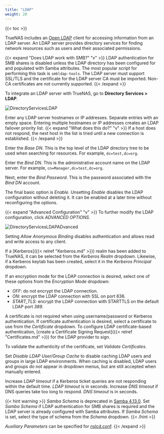 ```yaml
---
title: "LDAP"
weight: 20
---
```


{{< toc >}}

TrueNAS includes an [Open LDAP](https://www.openldap.org/) client for accessing information from an LDAP server. An LDAP server provides directory services for finding network resources such as users and their associated permissions.

{{< expand "Does LDAP work with SMB?" "v" >}}
LDAP authentication for SMB shares is disabled unless the LDAP directory has been configured for and populated with Samba attributes.
The most popular script for performing this task is `smbldap-tools`.
The LDAP server must support SSL/TLS and the certificate for the LDAP server CA must be imported.
Non-CA certificates are not currently supported.
{{< /expand >}}

To integrate an LDAP server with TrueNAS, go to **Directory Services > LDAP**.

![DirectoryServicesLDAP](/images/CORE/12.0/DirectoryServicesLDAP.png "LDAP Options")

Enter any LDAP server hostnames or IP addresses.
Separate entries with an empty space.
Entering multiple hostnames or IP addresses creates an LDAP failover priority list.
{{< expand "What does this do?" "v" >}}
If a host does not respond, the next host in the list is tried until a new connection is established.
{{< /expand >}}

Enter the *Base DN*.
This is the top level of the LDAP directory tree to be used when searching for resources.
For example, `dc=test,dc=org`.

Enter the *Bind DN*.
This is the administrative account name on the LDAP server.
For example, `cn=Manager,dc=test,dc=org`.

Next, enter the *Bind Password*.
This is the password associated with the *Bind DN* account.

The final basic option is *Enable*.
Unsetting *Enable* disables the LDAP configuration without deleting it.
It can be enabled at a later time without reconfiguring the options.

{{< expand "Advanced Configuration" "v" >}}
To further modify the LDAP configuration, click *ADVANCED OPTIONS*.

![DirectoryServicesLDAPADvanced](/images/CORE/12.0/DirectoryServicesLDAPAdvanced.png "LDAP Advanced Options")

Setting *Allow Anonymous Binding* disables authentication and allows read and write access to any client.

If a [Kerberos]({{< relref "Kerberos.md" >}}) realm has been added to TrueNAS, it can be selected from the *Kerberos Realm* dropdown.
Likewise, if a Kerberos keytab has been created, select it in the *Kerberos Principal* dropdown.

If an encryption mode for the LDAP connection is desired, select one of these options from the *Encryption Mode* dropdown:

* *OFF*: do not encrypt the LDAP connection.
* *ON*: encrypt the LDAP connection with SSL on port 636.
* *START_TLS*: encrypt the LDAP connection with STARTTLS on the default LDAP port *389*.

A certificate is not required when using username/password or Kerberos authentication.
If certificate authentication is desired, select a certificate to use from the *Certificate* dropdown.
To configure LDAP certificate-based authentication, [create a Certificate Signing Request]({{< relref "Certificates.md" >}}) for the LDAP provider to sign.

To validate the authenticity of the certificate, set *Validate Certificates*.

Set *Disable LDAP User/Group Cache* to disable caching LDAP users and groups in large LDAP environments.
When caching is disabled, LDAP users and groups do not appear in dropdown menus, but are still accepted when manually entered.

Increase *LDAP timeout* if a Kerberos ticket queries are not responding within the default time.
*LDAP timeout* is in seconds.
Increase *DNS timeout* if DNS queries take too long to respond.
*DNS timeout* is in seconds.

{{< hint warning >}}
*Samba Schema* is deprecated in [Samba 4.13.0](https://www.samba.org/samba/history/samba-4.13.0.html).
Set *Samba Schema* if LDAP authentication for SMB shares is required and the LDAP server is already configured with Samba attributes.
If *Samba Schema* is set, select the type of schema from the *Schema* dropdown.
{{< /hint >}}

*Auxiliary Parameters* can be specified for [nslcd.conf](https://arthurdejong.org/nss-pam-ldapd/nslcd.conf.5).
{{< /expand >}}
